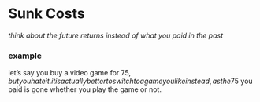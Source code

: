 # Sunk Costs

*think about the future returns instead of what you paid in the past*

### example

let’s say you buy a video game for 75$, but you hate it. it is actually better to switch to a game you like instead, as the 75$ you paid is gone whether you play the game or not.